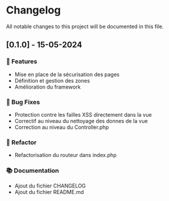 # Changelog

All notable changes to this project will be documented in this file.

## [0.1.0] - 15-05-2024

### 🚀 Features

- Mise en place de la sécurisation des pages
- Définition et gestion des zones
- Amélioration du framework

### 🐛 Bug Fixes

- Protection contre les failles XSS directement dans la vue
- Correctif au niveau du nettoyage des donnes de la vue
- Correction au niveau du Controller.php

### 🚜 Refactor

- Refactorisation du routeur dans index.php

### 📚 Documentation

- Ajout du fichier CHANGELOG
- Ajout du fichier README.md

<!-- generated by git-cliff -->
